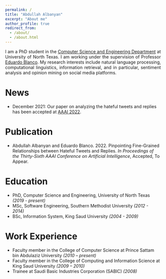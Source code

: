 ```yaml
---
permalink: /
title: "Abdullah Albanyan"
excerpt: "About me"
author_profile: true
redirect_from: 
  - /about/
  - /about.html
---
```


<p align="justify">
I am a PhD student in the <a href="https://computerscience.engineering.unt.edu/">Computer Science and Engineering Department</a> at University of North Texas. I am working under the supervision of Professor <a href="https://isearch.asu.edu/profile/3996580">Eduardo Blanco</a>. My research interests include natural language processing, computational linguistics, information retrieval, and in particular, sentiment analysis and opinion mining on social media platforms.

</p>


News 
======
- December 2021: Our paper on analyzing the hateful tweets and replies has been accepted at [AAAI 2022](https://aaai.org/Conferences/AAAI-22/).


Publication
======
- Abdullah Albanyan and Eduardo Blanco. 2022. Pinpointing Fine-Grained Relationships between Hateful Tweets and Replies. _In Proceedings of the Thirty-Sixth AAAI Conference on Artificial Intelligence_, Accepted, To Appear.
<!-- [bibtex](https://aaai.org/Conferences/AAAI-22/) -->
<!-- [pdf][code][corpus][bib] -->

Education
======
- PhD, Computer Science and Engineering, University of North Texas _(2019 - present)_
- MSc, Software Engineering, Southern Methodist University _(2012 - 2014)_
- BSc, Information System, King Saud University _(2004 - 2009)_

Work Experience
======

- Faculty member in the College of Computer Science at Prince Sattam bin Abdulaziz University _(2010 – present)_
- Faculty member in the College of Computing and Information Science at King Saud University _(2009 – 2010)_
- Trainee at Saudi Basic Industries Corporation (SABIC) _(2008)_

